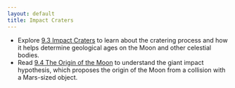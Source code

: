 ```yaml
---
layout: default
title: Impact Craters
---
```


- Explore [9.3 Impact Craters](https://openstax.org/books/astronomy-2e/pages/9-3-impact-craters) to learn about the cratering process and how it helps determine geological ages on the Moon and other celestial bodies.
- Read [9.4 The Origin of the Moon](https://openstax.org/books/astronomy-2e/pages/9-4-the-origin-of-the-moon) to understand the giant impact hypothesis, which proposes the origin of the Moon from a collision with a Mars-sized object.
